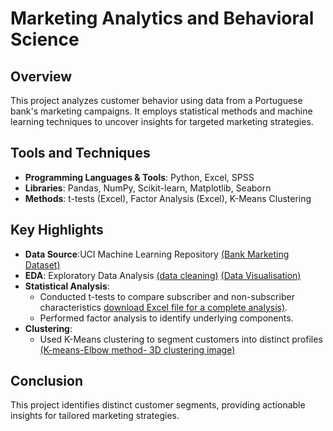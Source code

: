 # Marketing Analytics and Behavioral Science

## Overview
This project analyzes customer behavior using data from a Portuguese bank's marketing campaigns. It employs statistical methods and machine learning techniques to uncover insights for targeted marketing strategies.

## Tools and Techniques
- **Programming Languages & Tools**: Python, Excel, SPSS
- **Libraries**: Pandas, NumPy, Scikit-learn, Matplotlib, Seaborn
- **Methods**: t-tests (Excel), Factor Analysis (Excel), K-Means Clustering

## Key Highlights
- **Data Source**:UCI Machine Learning Repository [(Bank Marketing Dataset)](https://archive.ics.uci.edu/dataset/222/bank+marketing)
- **EDA**: Exploratory Data Analysis [(data cleaning)](./EDA_banking_data_marketing.ipynb)
                                     [(Data Visualisation)](./Data_Visualisation.ipynb) 
- **Statistical Analysis**:
  - Conducted t-tests to compare subscriber and non-subscriber characteristics [download Excel file for a complete analysis)](./Excel_Anaysis.xlsx).
  - Performed factor analysis to identify underlying components.
- **Clustering**:
  - Used K-Means clustering to segment customers into distinct profiles [(K-means-Elbow method- 3D clustering image)](./k-mean_clustering.ipynb) 

<!--## Results
### Visualizations
#### Elbow Plot
![Elbow Plot](elbow_plot.png)

#### Scree Plot
![Scree Plot](scree_plot.png)

#### 3D Cluster Scatter Plot
![Cluster Scatter Plot](cluster_scatter.png)

## Files
- **Report**: [Marketing Analytics Report](Marketing_2604378.pdf)
- **Code**: Python scripts for data preprocessing, analysis, and clustering.
- **Visualizations**: Key plots used in the analysis.
-->

## Conclusion
This project identifies distinct customer segments, providing actionable insights for tailored marketing strategies.
